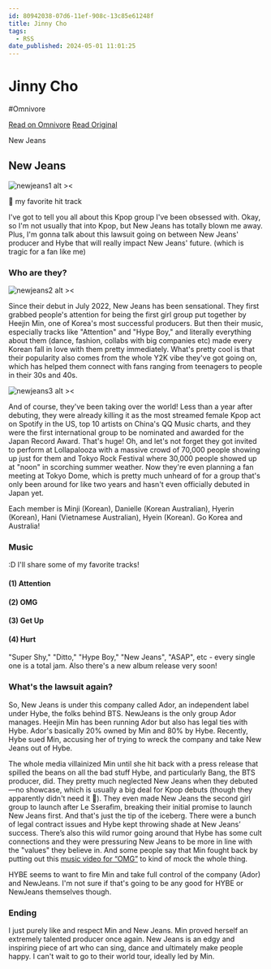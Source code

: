 ```yaml
---
id: 80942038-07d6-11ef-908c-13c85e61248f
title: Jinny Cho
tags:
  - RSS
date_published: 2024-05-01 11:01:25
---
```


# Jinny Cho
#Omnivore

[Read on Omnivore](https://omnivore.app/me/jinny-cho-18f34f3a2f8)
[Read Original](https://jinnycho.github.io/hobbies/music/newjeans)



New Jeans

## New Jeans

![newjeans1 alt &gt;&lt;](https:&#x2F;&#x2F;proxy-prod.omnivore-image-cache.app&#x2F;0x0,sZz-Cig-PNNawD82tWGm2ZYQhV_0eQobA1Gnl3R_AeUs&#x2F;https:&#x2F;&#x2F;github.com&#x2F;jinnycho&#x2F;jinnycho.github.io&#x2F;blob&#x2F;main&#x2F;src&#x2F;assets&#x2F;photos&#x2F;newjeans1.gif?raw&#x3D;true)

🐰 my favorite hit track

I&#39;ve got to tell you all about this Kpop group I&#39;ve been obsessed with. Okay, so I&#39;m not usually that into Kpop, but New Jeans has totally blown me away. Plus, I&#39;m gonna talk about this lawsuit going on between New Jeans&#39; producer and Hybe that will really impact New Jeans&#39; future. (which is tragic for a fan like me)

### Who are they?

![newjeans2 alt &gt;&lt;](https:&#x2F;&#x2F;proxy-prod.omnivore-image-cache.app&#x2F;0x0,s26vfaj-NIIkBFIMR-f7WsJzhE2nX-sBW25BI7z9WQNQ&#x2F;https:&#x2F;&#x2F;github.com&#x2F;jinnycho&#x2F;jinnycho.github.io&#x2F;blob&#x2F;main&#x2F;src&#x2F;assets&#x2F;photos&#x2F;newjeans2.gif?raw&#x3D;true)

Since their debut in July 2022, New Jeans has been sensational. They first grabbed people&#39;s attention for being the first girl group put together by Heejin Min, one of Korea&#39;s most successful producers. But then their music, especially tracks like &quot;Attention&quot; and &quot;Hype Boy,&quot; and literally everything about them (dance, fashion, collabs with big companies etc) made every Korean fall in love with them pretty immediately. What&#39;s pretty cool is that their popularity also comes from the whole Y2K vibe they&#39;ve got going on, which has helped them connect with fans ranging from teenagers to people in their 30s and 40s.

![newjeans3 alt &gt;&lt;](https:&#x2F;&#x2F;proxy-prod.omnivore-image-cache.app&#x2F;0x0,swGPDgZUfUa_fUWi1HxLCInNGQFrdxsxw7Aj9Pwkb9j8&#x2F;https:&#x2F;&#x2F;i.namu.wiki&#x2F;i&#x2F;OEYkiYCB3g4qvejUL-tZeO9vA5xeNwDZ84mprkA5j-sU6BGurYjfqb0Y_DQJ5k67jPJPr5LiM1_pW_-0mFhdKQjuf7bgKegT4XkTIC-KuND8vZ-lWm1uOYNeHqPDqOWwfEeCtzeGBNbRpQSYj0AJTw.webp)

And of course, they&#39;ve been taking over the world! Less than a year after debuting, they were already killing it as the most streamed female Kpop act on Spotify in the US, top 10 artists on China&#39;s QQ Music charts, and they were the first international group to be nominated and awarded for the Japan Record Award. That&#39;s huge! Oh, and let&#39;s not forget they got invited to perform at Lollapalooza with a massive crowd of 70,000 people showing up just for them and Tokyo Rock Festival where 30,000 people showed up at &quot;noon&quot; in scorching summer weather. Now they&#39;re even planning a fan meeting at Tokyo Dome, which is pretty much unheard of for a group that&#39;s only been around for like two years and hasn&#39;t even officially debuted in Japan yet.

Each member is Minji (Korean), Danielle (Korean Australian), Hyerin (Korean), Hani (Vietnamese Australian), Hyein (Korean). Go Korea and Australia!

### Music

:D I&#39;ll share some of my favorite tracks!

#### (1) Attention

#### (2) OMG

#### (3) Get Up

#### (4) Hurt

&quot;Super Shy,&quot; &quot;Ditto,&quot; &quot;Hype Boy,&quot; &quot;New Jeans&quot;, &quot;ASAP&quot;, etc - every single one is a total jam. Also there&#39;s a new album release very soon!

### What&#39;s the lawsuit again?

So, New Jeans is under this company called Ador, an independent label under Hybe, the folks behind BTS. NewJeans is the only group Ador manages. Heejin Min has been running Ador but also has legal ties with Hybe. Ador&#39;s basically 20% owned by Min and 80% by Hybe. Recently, Hybe sued Min, accusing her of trying to wreck the company and take New Jeans out of Hybe.

The whole media villainized Min until she hit back with a press release that spilled the beans on all the bad stuff Hybe, and particularly Bang, the BTS producer, did. They pretty much neglected New Jeans when they debuted—no showcase, which is usually a big deal for Kpop debuts (though they apparently didn&#39;t need it 💪). They even made New Jeans the second girl group to launch after Le Sserafim, breaking their initial promise to launch New Jeans first. And that&#39;s just the tip of the iceberg. There were a bunch of legal contract issues and Hybe kept throwing shade at New Jeans’ success. There’s also this wild rumor going around that Hybe has some cult connections and they were pressuring New Jeans to be more in line with the &quot;values&quot; they believe in. And some people say that Min fought back by putting out this [music video for “OMG”](https:&#x2F;&#x2F;www.youtube.com&#x2F;watch?v&#x3D;%5FZAgIHmHLdc&amp;ab%5Fchannel&#x3D;HYBELABELS) to kind of mock the whole thing.

HYBE seems to want to fire Min and take full control of the company (Ador) and NewJeans. I&#39;m not sure if that&#39;s going to be any good for HYBE or NewJeans themselves though.

### Ending

I just purely like and respect Min and New Jeans. Min proved herself an extremely talented producer once again. New Jeans is an edgy and inspiring piece of art who can sing, dance and ultimately make people happy. I can&#39;t wait to go to their world tour, ideally led by Min.